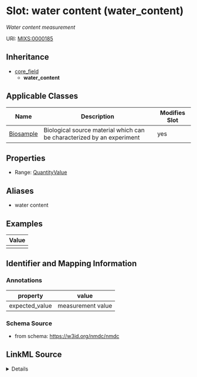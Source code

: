 # Slot: water content (water_content)


_Water content measurement_



URI: [MIXS:0000185](https://w3id.org/mixs/0000185)




## Inheritance

* [core_field](core_field.md)
    * **water_content**





## Applicable Classes

| Name | Description | Modifies Slot |
| --- | --- | --- |
[Biosample](Biosample.md) | Biological source material which can be characterized by an experiment |  yes  |







## Properties

* Range: [QuantityValue](QuantityValue.md)



## Aliases


* water content




## Examples

| Value |
| --- |
|  |

## Identifier and Mapping Information





### Annotations

| property | value |
| --- | --- |
| expected_value | measurement value || preferred_unit | gram per gram or cubic centimeter per cubic centimeter || occurrence | 1 |



### Schema Source


* from schema: https://w3id.org/nmdc/nmdc




## LinkML Source

<details>
```yaml
name: water_content
annotations:
  expected_value:
    tag: expected_value
    value: measurement value
  preferred_unit:
    tag: preferred_unit
    value: gram per gram or cubic centimeter per cubic centimeter
  occurrence:
    tag: occurrence
    value: '1'
description: Water content measurement
title: water content
examples:
- value: ''
from_schema: https://w3id.org/nmdc/nmdc
aliases:
- water content
rank: 1000
is_a: core field
slot_uri: MIXS:0000185
multivalued: false
alias: water_content
domain_of:
- Biosample
range: QuantityValue

```
</details>